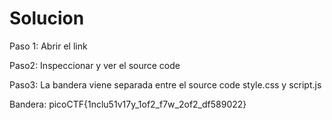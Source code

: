 # Solucion

Paso 1: Abrir el link

Paso2: Inspeccionar y ver el source code

Paso3: La bandera viene separada entre el source code style.css y script.js

Bandera:
picoCTF{1nclu51v17y_1of2_f7w_2of2_df589022}